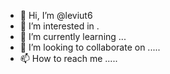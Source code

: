 - 👋 Hi, I’m @leviut6 
- 👀 I’m interested in .
- 🌱 I’m currently learning ...
- 💞️ I’m looking to collaborate on .....
- 📫 How to reach me .....

<!---
leviut6/leviut6 is a ✨ special ✨ repository because its `README.md` (this file) appears on your GitHub profile.
You can click the Preview link to take a look at your changes.
--->
